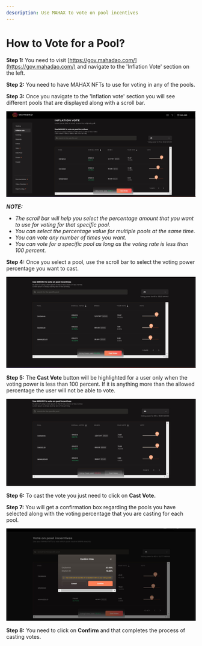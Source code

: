 ```yaml
---
description: Use MAHAX to vote on pool incentives
---
```


# How to Vote for a Pool?

**Step 1:** You need to visit [https://gov.mahadao.com/](https://gov.mahadao.com/) and navigate to the 'Inflation Vote' section on the left.&#x20;

**Step 2:** You need to have MAHAX NFTs to use for voting in any of the pools.&#x20;

**Step 3:** Once you navigate to the 'Inflation vote' section you will see different pools that are displayed along with a scroll bar.&#x20;

![The pools that are available for users to cast their vote for; are displayed here.](<.gitbook/assets/1 (1).jpg>)

_**NOTE:**_&#x20;

* _The scroll bar will help you select the percentage amount that you want to use for voting for that specific pool._&#x20;
* _You can select the percentage value for multiple pools at the same time._&#x20;
* _You can vote any number of times you want._
* _You can vote for a specific pool as long as the voting rate is less than 100 percent._&#x20;

**Step 4:** Once you select a pool, use the scroll bar to select the voting power percentage you want to cast.&#x20;

![The voting power selected by the you is displayed alongside the Cast Votes button.](.gitbook/assets/2.jpg)



**Step 5:** The **Cast Vote** button will be highlighted for a user only when the voting power is less than 100 percent. If it is anything more than the allowed percentage the user will not be able to vote.

![ When the voting power selected by you is more than 100 percent you will be warned about the same and will not be allowed to cast your vote. ](.gitbook/assets/3.jpg)



**Step 6:** To cast the vote you just need to click on **Cast Vote.**&#x20;

**Step 7:** You will get a confirmation box regarding the pools you have selected along with the voting percentage that you are casting for each pool.&#x20;

![The confirm vote pop up will come up so that you can verify the details and click on confirm. ](.gitbook/assets/4.jpg)



**Step 8:** You need to click on **Confirm** and that completes the process of casting votes.&#x20;

